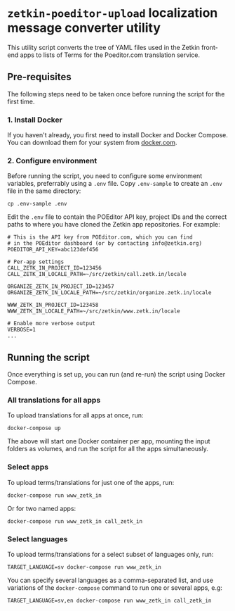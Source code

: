 # `zetkin-poeditor-upload` localization message converter utility

This utility script converts the tree of YAML files used in the Zetkin front-end
apps to lists of Terms for the Poeditor.com translation service.

## Pre-requisites
The following steps need to be taken once before running the script for the
first time.

### 1. Install Docker
If you haven't already, you first need to install Docker and Docker Compose.
You can download them for your system from [docker.com](https://docker.com).

### 2. Configure environment
Before running the script, you need to configure some environment variables,
preferrably using a `.env` file. Copy `.env-sample` to create an `.env` file
in the same directory:

```
cp .env-sample .env
```

Edit the `.env` file to contain the POEditor API key, project IDs and the
correct paths to where you have cloned the Zetkin app repositories. For example:

```
# This is the API key from POEditor.com, which you can find
# in the POEditor dashboard (or by contacting info@zetkin.org)
POEDITOR_API_KEY=abc123def456

# Per-app settings
CALL_ZETK_IN_PROJECT_ID=123456
CALL_ZETK_IN_LOCALE_PATH=~/src/zetkin/call.zetk.in/locale

ORGANIZE_ZETK_IN_PROJECT_ID=123457
ORGANIZE_ZETK_IN_LOCALE_PATH=~/src/zetkin/organize.zetk.in/locale

WWW_ZETK_IN_PROJECT_ID=123458
WWW_ZETK_IN_LOCALE_PATH=~/src/zetkin/www.zetk.in/locale

# Enable more verbose output
VERBOSE=1
...
```

## Running the script
Once everything is set up, you can run (and re-run) the script using Docker
Compose.

### All translations for all apps
To upload translations for all apps at once, run:
```
docker-compose up
```

The above will start one Docker container per app, mounting the input folders
as volumes, and run the script for all the apps simultaneously.

### Select apps
To upload terms/translations for just one of the apps, run:
```
docker-compose run www_zetk_in
```

Or for two named apps:
```
docker-compose run www_zetk_in call_zetk_in
```

### Select languages
To upload terms/translations for a select subset of languages only, run:
```
TARGET_LANGUAGE=sv docker-compose run www_zetk_in
```

You can specify several languages as a comma-separated list, and use variations
of the `docker-compose` command to run one or several apps, e.g:
```
TARGET_LANGUAGE=sv,en docker-compose run www_zetk_in call_zetk_in
```

